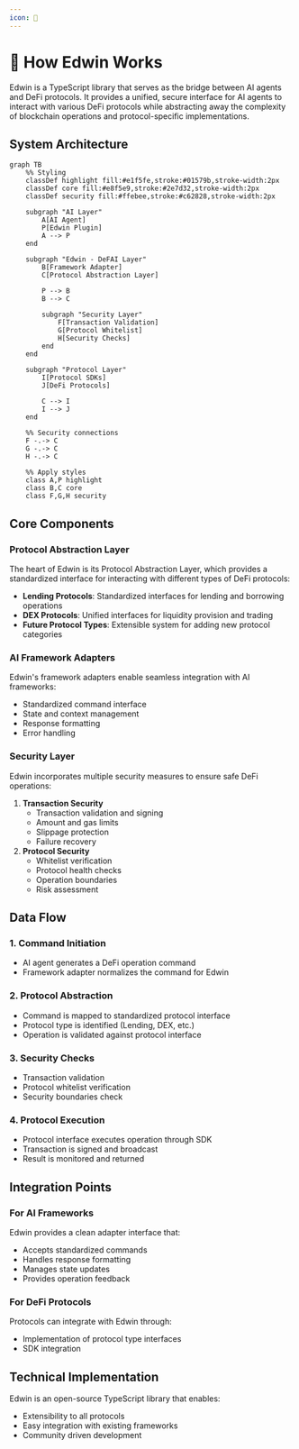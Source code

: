 ```yaml
---
icon: 🦉
---
```


# 🦉 How Edwin Works

Edwin is a TypeScript library that serves as the bridge between AI agents and DeFi protocols. It provides a unified, secure interface for AI agents to interact with various DeFi protocols while abstracting away the complexity of blockchain operations and protocol-specific implementations.

## System Architecture

```mermaid
graph TB
    %% Styling
    classDef highlight fill:#e1f5fe,stroke:#01579b,stroke-width:2px
    classDef core fill:#e8f5e9,stroke:#2e7d32,stroke-width:2px
    classDef security fill:#ffebee,stroke:#c62828,stroke-width:2px

    subgraph "AI Layer"
        A[AI Agent]
        P[Edwin Plugin]
        A --> P
    end
    
    subgraph "Edwin - DeFAI Layer"
        B[Framework Adapter]
        C[Protocol Abstraction Layer]
        
        P --> B
        B --> C
        
        subgraph "Security Layer"
            F[Transaction Validation]
            G[Protocol Whitelist]
            H[Security Checks]
        end
    end
    
    subgraph "Protocol Layer"
        I[Protocol SDKs]
        J[DeFi Protocols]
        
        C --> I
        I --> J
    end
    
    %% Security connections
    F -.-> C
    G -.-> C
    H -.-> C

    %% Apply styles
    class A,P highlight
    class B,C core
    class F,G,H security
```

## Core Components

### Protocol Abstraction Layer

The heart of Edwin is its Protocol Abstraction Layer, which provides a standardized interface for interacting with different types of DeFi protocols:

* **Lending Protocols**: Standardized interfaces for lending and borrowing operations
* **DEX Protocols**: Unified interfaces for liquidity provision and trading
* **Future Protocol Types**: Extensible system for adding new protocol categories

### AI Framework Adapters

Edwin's framework adapters enable seamless integration with AI frameworks:

* Standardized command interface
* State and context management
* Response formatting
* Error handling

### Security Layer

Edwin incorporates multiple security measures to ensure safe DeFi operations:

1. **Transaction Security**
   * Transaction validation and signing
   * Amount and gas limits
   * Slippage protection
   * Failure recovery
2. **Protocol Security**
   * Whitelist verification
   * Protocol health checks
   * Operation boundaries
   * Risk assessment

## Data Flow

### 1. Command Initiation

* AI agent generates a DeFi operation command
* Framework adapter normalizes the command for Edwin

### 2. Protocol Abstraction

* Command is mapped to standardized protocol interface
* Protocol type is identified (Lending, DEX, etc.)
* Operation is validated against protocol interface

### 3. Security Checks

* Transaction validation
* Protocol whitelist verification
* Security boundaries check

### 4. Protocol Execution

* Protocol interface executes operation through SDK
* Transaction is signed and broadcast
* Result is monitored and returned

## Integration Points

### For AI Frameworks

Edwin provides a clean adapter interface that:

* Accepts standardized commands
* Handles response formatting
* Manages state updates
* Provides operation feedback

### For DeFi Protocols

Protocols can integrate with Edwin through:

* Implementation of protocol type interfaces
* SDK integration

## Technical Implementation

Edwin is an open-source TypeScript library that enables:

* Extensibility to all protocols
* Easy integration with existing frameworks
* Community driven development
